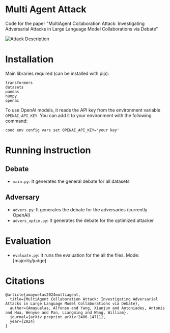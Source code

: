 # Multi Agent Attack

Code for the paper "MultiAgent Collaboration Attack: Investigating Adversarial Attacks in Large Language Model Collaborations via Debate"

 ![Attack Description](multiagent_debate/plots/attack_idea_example.png.png "Example of Adversary in Debate")

# Installation

Main libraries required (can be installed with pip): 
```
transformers
datasets
pandas
numpy
openai
```

To use OpenAI models, it reads the API key from the environment variable `OPENAI_API_KEY`. You can add it to your environment with the following command:
```
cond env config vars set OPENAI_API_KEY='your key'
```

# Running instruction

## Debate
- `main.py`: It generates the general debate for all datasets

## Adversary
- `advers.py`: It generates the debate for the adversaries (currently OpenAI)
- `advers_optim.py`: It generates the debate for the optimized attacker

# Evaluation
- `evaluate.py`: It runs the evaluation for the all the files. Mode: [majority/judge]


# Citations

```
@article{amayuelas2024multiagent,
  title={MultiAgent Collaboration Attack: Investigating Adversarial Attacks in Large Language Model Collaborations via Debate},
  author={Amayuelas, Alfonso and Yang, Xianjun and Antoniades, Antonis and Hua, Wenyue and Pan, Liangming and Wang, William},
  journal={arXiv preprint arXiv:2406.14711},
  year={2024}
}
```